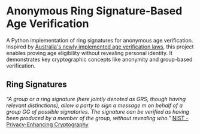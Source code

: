 # Anonymous Ring Signature-Based Age Verification

A Python implementation of ring signatures for anonymous age verification. Inspired by [Australia's newly implemented age verification laws](https://www.aph.gov.au/Parliamentary_Business/Bills_Legislation/bd/bd2425/25bd39), this project enables proving age eligibility without revealing personal identity. It demonstrates key cryptographic concepts like anonymity and group-based verification.


## Ring Signatures
*"A group or a ring signature (here jointly denoted as GRS, though having relevant distinctions), allow a party to sign a message m on behalf of a group GG of possible signatories. The signature can be verified as having been produced by a member of the group, without revealing who."* [NIST - Privacy-Enhancing Cryptography](https://csrc.nist.gov/projects/pec/pec-tools)